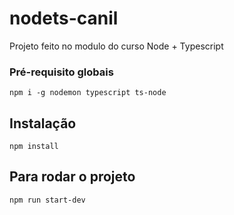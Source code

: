  # nodets-canil
 Projeto feito no modulo do curso Node + Typescript

 ### Pré-requisito globais 
 `npm i -g nodemon typescript ts-node`

 ## Instalação 
 `npm install`

 ## Para rodar o projeto 
 `npm run start-dev`